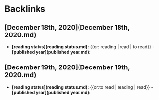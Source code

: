 
# Backlinks
## [December 18th, 2020](December 18th, 2020.md)
- **[reading status](reading status.md):** {{or: reading | read | to read}}
            - **[published year](published year.md):**

## [December 19th, 2020](December 19th, 2020.md)
- **[reading status](reading status.md):** {{or:to read | reading | read}}
        - **[published year](published year.md):**

